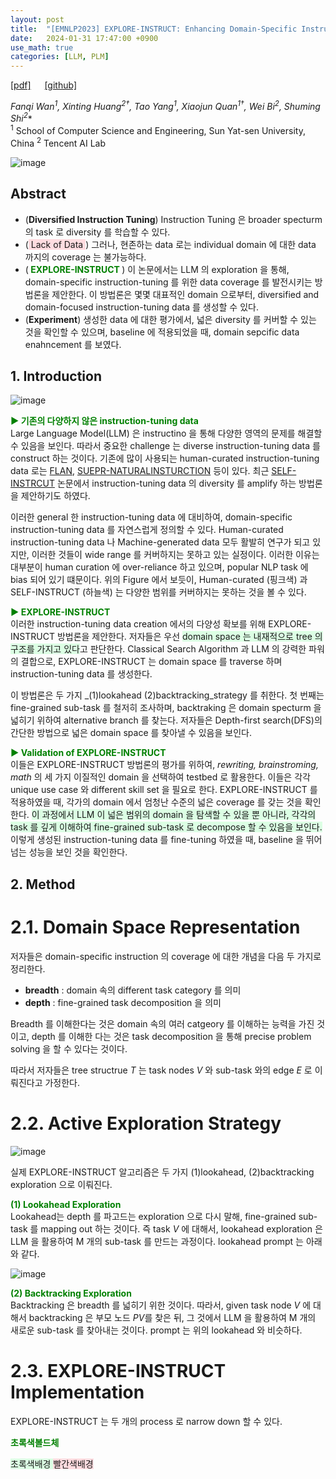 ```yaml
---
layout: post
title:  "[EMNLP2023] EXPLORE-INSTRUCT: Enhancing Domain-Specific Instruction Coverage through Active Exploration"
date:   2024-01-31 17:47:00 +0900
use_math: true
categories: [LLM, PLM]
---
```


[[pdf]](https://aclanthology.org/2023.emnlp-main.587.pdf) &emsp;
[[github]](https://github.com/fanqiwan/Explore-Instruct)

**Fanqi Wan<sup>1*</sup>, Xinting Huang<sup>2†</sup>, Tao Yang<sup>1</sup>, Xiaojun Quan<sup>1†</sup>, Wei Bi<sup>2</sup>, Shuming Shi<sup>2</sup>**
<br><sup>1</sup> School of Computer Science and Engineering, Sun Yat-sen University, China <sup>2</sup> Tencent AI Lab &emsp;

![image](https://github.com/yong1-kim/yong1-kim.github.io/assets/42200027/2aa06fa7-6a45-4214-8ce2-bc4db30177f7)

## Abstract
- (**Diversified Instruction Tuning**) Instruction Tuning 은 broader specturm 의 task 로 diversity 를 학습할 수 있다.
- (<span style='background-color: #ffdce0'> Lack of Data </span>) 그러나, 현존하는 data 로는 individual domain 에 대한 data 까지의 coverage 는 불가능하다.
- (<span style='color:green;font-weight:bold'> EXPLORE-INSTRUCT </span>) 이 논문에서는 LLM 의 exploration 을 통해, domain-specific instruction-tuning 를 위한 data coverage 를 발전시키는 방법론을 제안한다. 이 방법론은 몇몇 대표적인 domain 으로부터, diversified and domain-focused instruction-tuning data 를 생성할 수 있다.
- (**Experiment**) 생성한 data 에 대한 평가에서, 넓은 diversity 를 커버할 수 있는 것을 확인할 수 있으며, baseline 에 적용되었을 때, domain sepcific data enahncement 를 보였다.

## 1. Introduction
![image](https://github.com/yong1-kim/yong1-kim.github.io/assets/42200027/aef0547c-ca1d-4cdb-a5cb-a137b18f154d)

<span style='color:green;font-weight:bold'> ▶ 기존의 다양하지 않은 instruction-tuning data </span>
<br>
Large Language Model(LLM) 은 instructino 을 통해 다양한 영역의 문제를 해결할 수 있음을 보인다.
따라서 중요한 challenge 는 diverse instruction-tuning data 를 construct 하는 것이다.
기존에 많이 사용되는 human-curated instruction-tuning data 로는 [FLAN](https://arxiv.org/abs/2210.11416), [SUEPR-NATURALINSTURCTION](https://aclanthology.org/2022.emnlp-main.340/) 등이 있다.
최근 [SELF-INSTRCUT](https://arxiv.org/abs/2212.10560) 논문에서 instruction-tuning data 의 diversity 를 amplify 하는 방법론을 제안하기도 하였다.

이러한 general 한 instruction-tuning data 에 대비하여, domain-specific instruction-tuning data 를 자연스럽게 정의할 수 있다.
Human-curated instruction-tuning data 나 Machine-generated data  모두 활발히 연구가 되고 있지만, 이러한 것들이 wide range 를 커버하지는 못하고 있는 실정이다.
이러한 이유는 대부분이 human curation 에 over-reliance 하고 있으며, popular NLP task 에 bias 되어 있기 떄문이다.
위의 Figure 에서 보듯이, Human-curated (핑크색) 과 SELF-INSTRUCT (하늘색) 는 다양한 범위를 커버하지는 못하는 것을 볼 수 있다.

<span style='color:green;font-weight:bold'> ▶ EXPLORE-INSTRUCT </span>
<br>
이러한 instruction-tuning data creation 에서의 다양성 확보를 위해 EXPLORE-INSTRUCT 방법론을 제안한다.
저자들은 우선 <span style='background-color: #dcffe4'> domain space 는 내재적으로 tree 의 구조를 가지고 있다</span>고 판단한다.
Classical Search Algorithm 과 LLM 의 강력한 파워의 결합으로, EXPLORE-INSTRUCT 는 domain space 를 traverse 하며 instruction-tuning data 를 생성한다.

이 방법론은 두 가지 _(1)lookahead (2)backtracking_strategy 를 취한다.
첫 번째는 fine-grained sub-task 를 철저히 조사하며, backtraking 은 domain specturm 을 넓히기 위하여 alternative branch 를 찾는다.
저자들은 Depth-first search(DFS)의 간단한 방법으로 넓은 domain space 를 찾아낼 수 있음을 보인다.

<span style='color:green;font-weight:bold'> ▶ Validation of EXPLORE-INSTRUCT </span>
<br>
이들은 EXPLORE-INSTRUCT 방법론의 평가를 위하여, *rewriting, brainstroming, math* 의 세 가지 이질적인 domain 을 선택하여 testbed 로 활용한다.
이들은 각각 unique use case 와 different skill set 을 필요로 한다.
EXPLORE-INSTRUCT 를 적용하였을 때, 각가의 domain 에서 엄청난 수준의 넓은 coverage 를 갖는 것을 확인한다.
<span style='background-color: #dcffe4'> 이 과정에서 LLM 이 넓은 범위의 domain 을 탐색할 수 있을 뿐 아니라, 각각의 task 를 깊게 이해하여 fine-grained sub-task 로 decompose 할 수 있음을 보인다. </span>
이렇게 생성된 instruction-tuning data 를 fine-tuning 하였을 때, baseline 을 뛰어넘는 성능을 보인 것을 확인한다.

## 2. Method
# 2.1. Domain Space Representation
저자들은 domain-specific instruction 의 coverage 에 대한 개념을 다음 두 가지로 정리한다.
- **breadth** : domain 속의 different task category 를 의미
- **depth** : fine-grained task decomposition 을 의미

 Breadth 를 이해한다는 것은 domain 속의 여러 catgeory 를 이해하는 능력을 가진 것이고, depth 를 이해한 다는 것은 task decomposition 을 통해 precise problem solving 을 할 수 있다는 것이다.

따라서 저자들은 tree structrue $T$ 는 task nodes $V$ 와 sub-task 와의 edge $E$ 로 이뤄진다고 가정한다.


# 2.2. Active Exploration Strategy

![image](https://github.com/yong1-kim/yong1-kim.github.io/assets/42200027/950ca60f-caaa-4457-bf7d-bcbb8e5653d9)

실제 EXPLORE-INSTRUCT 알고리즘은 두 가지 (1)lookahead, (2)backtracking exploration 으로 이뤄진다.

<span style='color:green;font-weight:bold'> (1) Lookahead Exploration </span>
<br>
Lookahead는 depth 를 파고드는 exploration 으로 다시 말해, fine-grained sub-task 를 mapping out 하는 것이다.
즉 task $V$ 에 대해서, lookahead exploration 은 LLM 을 활용하여 M 개의 sub-task 를 만드는 과정이다.
lookahead prompt 는 아래와 같다.

![image](https://github.com/yong1-kim/yong1-kim.github.io/assets/42200027/866bdb36-1483-4612-bcce-c07d5aa6d953)

<span style='color:green;font-weight:bold'> (2) Backtracking Exploration  </span>
<br>
Backtracking 은 breadth 를 넓히기 위한 것이다.
따라서, given task node $V$ 에 대해서 backtracking 은 부모 노드 $PV$를 찾은 뒤, 그 것에서 LLM 을 활용하여 M 개의 새로운 sub-task 를 찾아내는 것이다.
prompt 는 위의 lookahead 와 비슷하다.

# 2.3. EXPLORE-INSTRUCT Implementation
EXPLORE-INSTRUCT 는 두 개의 process 로 narrow down 할 수 있다.


<span style='color:green;font-weight:bold'> 초록색볼드체 </span>

<span style='background-color: #dcffe4'> 초록색배경 </span>
<span style='background-color: #ffdce0'> 빨간색배경 </span>

